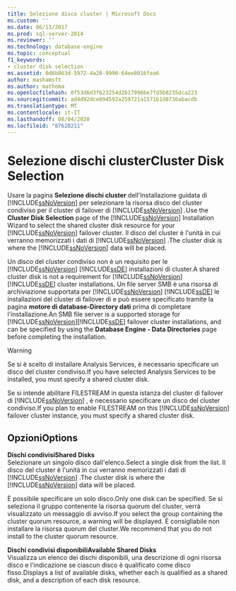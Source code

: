 ```yaml
---
title: Selezione disco cluster | Microsoft Docs
ms.custom: ''
ms.date: 06/13/2017
ms.prod: sql-server-2014
ms.reviewer: ''
ms.technology: database-engine
ms.topic: conceptual
f1_keywords:
- cluster disk selection
ms.assetid: 0d6b863d-5972-4a20-9990-64ee8016fea6
author: mashamsft
ms.author: mathoma
ms.openlocfilehash: 0f53d6d3f623254d2b17996be7fd5b8235dca223
ms.sourcegitcommit: ad4d92dce894592a259721a1571b1d8736abacdb
ms.translationtype: MT
ms.contentlocale: it-IT
ms.lasthandoff: 08/04/2020
ms.locfileid: "87628211"
---
```

# <a name="cluster-disk-selection"></a><span data-ttu-id="a3939-102">Selezione dischi cluster</span><span class="sxs-lookup"><span data-stu-id="a3939-102">Cluster Disk Selection</span></span>
  <span data-ttu-id="a3939-103">Usare la pagina **Selezione dischi cluster** dell'Installazione guidata di [!INCLUDE[ssNoVersion](../../includes/ssnoversion-md.md)] per selezionare la risorsa disco del cluster condiviso per il cluster di failover di [!INCLUDE[ssNoVersion](../../includes/ssnoversion-md.md)] .</span><span class="sxs-lookup"><span data-stu-id="a3939-103">Use the **Cluster Disk Selection** page of the [!INCLUDE[ssNoVersion](../../includes/ssnoversion-md.md)] Installation Wizard to select the shared cluster disk resource for your [!INCLUDE[ssNoVersion](../../includes/ssnoversion-md.md)] failover cluster.</span></span> <span data-ttu-id="a3939-104">Il disco del cluster è l'unità in cui verranno memorizzati i dati di [!INCLUDE[ssNoVersion](../../includes/ssnoversion-md.md)] .</span><span class="sxs-lookup"><span data-stu-id="a3939-104">The cluster disk is where the [!INCLUDE[ssNoVersion](../../includes/ssnoversion-md.md)] data will be placed.</span></span>  
  
 <span data-ttu-id="a3939-105">Un disco del cluster condiviso non è un requisito per le [!INCLUDE[ssNoVersion](../../includes/ssnoversion-md.md)] [!INCLUDE[ssDE](../../includes/ssde-md.md)] installazioni di cluster.</span><span class="sxs-lookup"><span data-stu-id="a3939-105">A shared cluster disk is not a requirement for [!INCLUDE[ssNoVersion](../../includes/ssnoversion-md.md)][!INCLUDE[ssDE](../../includes/ssde-md.md)] cluster installations.</span></span> <span data-ttu-id="a3939-106">Un file server SMB è una risorsa di archiviazione supportata per [!INCLUDE[ssNoVersion](../../includes/ssnoversion-md.md)] [!INCLUDE[ssDE](../../includes/ssde-md.md)] le installazioni del cluster di failover di e può essere specificato tramite la pagina **motore di database-Directory dati** prima di completare l'installazione.</span><span class="sxs-lookup"><span data-stu-id="a3939-106">An SMB file server is a supported storage for [!INCLUDE[ssNoVersion](../../includes/ssnoversion-md.md)][!INCLUDE[ssDE](../../includes/ssde-md.md)] failover cluster installations, and can be specified by using the **Database Engine - Data Directories** page before completing the installation.</span></span>  
  
> [!WARNING]  
>  <span data-ttu-id="a3939-107">Se si è scelto di installare Analysis Services, è necessario specificare un disco del cluster condiviso.</span><span class="sxs-lookup"><span data-stu-id="a3939-107">If you have selected Analysis Services to be installed, you must specify a shared cluster disk.</span></span>  
>   
>  <span data-ttu-id="a3939-108">Se si intende abilitare FILESTREAM in questa istanza del cluster di failover di [!INCLUDE[ssNoVersion](../../includes/ssnoversion-md.md)] , è necessario specificare un disco del cluster condiviso.</span><span class="sxs-lookup"><span data-stu-id="a3939-108">If you plan to enable FILESTREAM on this [!INCLUDE[ssNoVersion](../../includes/ssnoversion-md.md)] failover cluster instance, you must specify a shared cluster disk.</span></span>  
  
## <a name="options"></a><span data-ttu-id="a3939-109">Opzioni</span><span class="sxs-lookup"><span data-stu-id="a3939-109">Options</span></span>  
 <span data-ttu-id="a3939-110">**Dischi condivisi**</span><span class="sxs-lookup"><span data-stu-id="a3939-110">**Shared Disks**</span></span>  
 <span data-ttu-id="a3939-111">Selezionare un singolo disco dall'elenco.</span><span class="sxs-lookup"><span data-stu-id="a3939-111">Select a single disk from the list.</span></span> <span data-ttu-id="a3939-112">Il disco del cluster è l'unità in cui verranno memorizzati i dati di [!INCLUDE[ssNoVersion](../../includes/ssnoversion-md.md)] .</span><span class="sxs-lookup"><span data-stu-id="a3939-112">The cluster disk is where the [!INCLUDE[ssNoVersion](../../includes/ssnoversion-md.md)] data will be placed.</span></span>  
  
 <span data-ttu-id="a3939-113">È possibile specificare un solo disco.</span><span class="sxs-lookup"><span data-stu-id="a3939-113">Only one disk can be specified.</span></span> <span data-ttu-id="a3939-114">Se si seleziona il gruppo contenente la risorsa quorum del cluster, verrà visualizzato un messaggio di avviso.</span><span class="sxs-lookup"><span data-stu-id="a3939-114">If you select the group containing the cluster quorum resource, a warning will be displayed.</span></span> <span data-ttu-id="a3939-115">È consigliabile non installare la risorsa quorum del cluster.</span><span class="sxs-lookup"><span data-stu-id="a3939-115">We recommend that you do not install to the cluster quorum resource.</span></span>  
  
 <span data-ttu-id="a3939-116">**Dischi condivisi disponibili**</span><span class="sxs-lookup"><span data-stu-id="a3939-116">**Available Shared Disks**</span></span>  
 <span data-ttu-id="a3939-117">Visualizza un elenco dei dischi disponibili, una descrizione di ogni risorsa disco e l'indicazione se ciascun disco è qualificato come disco fisso.</span><span class="sxs-lookup"><span data-stu-id="a3939-117">Displays a list of available disks, whether each is qualified as a shared disk, and a description of each disk resource.</span></span>  
  
  
